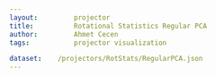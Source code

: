 ```yaml
---
layout:     	projector
title:     		Rotational Statistics Regular PCA
author:     	Ahmet Cecen
tags:           projector visualization

dataset:    /projectors/RotStats/RegularPCA.json
---
```

